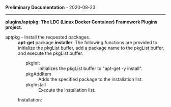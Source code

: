 
__Preliminary Documentation__ - 2020-08-23
____  
__plugins/aptpkg: The LDC (Linux Docker Container) Framework Plugins project.__  

<dl>
<dt>aptpkg - Install the requested packages.</dt>
 <dd>
 <b>apt-get</b> package <b>installer</b>. 
 The following functions are provided to initialize the pkgList buffer,
 add a package name to the pkgList buffer, and execute the pkgList buffer.

 <ul>
 <dl>
  <dt>pkgInit</dt>
   <dd>
   Initializes the pkgList buffer to "apt-get -y install".
   </dd>
  <dt>pkgAddItem</dt>
   <dd>
   Adds the specified package to the installation list.
   </dd>
  <dt>pkgInstall</dt>
   <dd>
   Execute the installation list.
  </dd>
 </dl>
</ul>

Installation:
<ul>
     
</ul>
</dd>

</dl>
